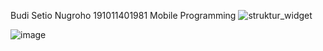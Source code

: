 Budi Setio Nugroho
191011401981
Mobile Programming
![struktur_widget](https://user-images.githubusercontent.com/94880823/177439141-e55241aa-534f-4dd2-864e-7ad3ff95cf5c.jpg)

![image](https://user-images.githubusercontent.com/94880823/177440118-1ee0f179-6534-42d5-9d52-6fd09b74e3c1.png)

